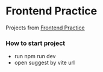 # Frontend Practice
Projects from [Frontend Practice](https://www.frontendpractice.com/)

### How to start project
- run npm run dev
- open suggest by vite url
